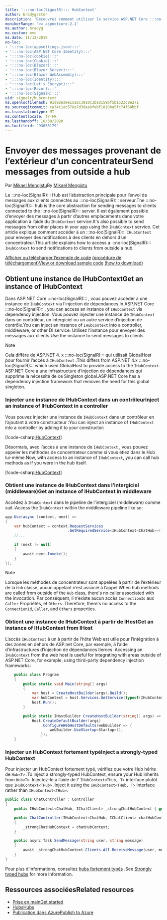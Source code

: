 ```yaml
---
title: ':::no-loc(SignalR)::: HubContext'
author: bradygaster
description: 'Découvrez comment utiliser le service ASP.NET Core :::no-loc(SignalR)::: HubContext pour envoyer des notifications à des clients en dehors d’un concentrateur.'
monikerRange: '>= aspnetcore-2.1'
ms.author: bradyg
ms.custom: mvc
ms.date: 11/12/2019
no-loc:
- ':::no-loc(appsettings.json):::'
- ':::no-loc(ASP.NET Core Identity):::'
- ':::no-loc(cookie):::'
- ':::no-loc(Cookie):::'
- ':::no-loc(Blazor):::'
- ':::no-loc(Blazor Server):::'
- ':::no-loc(Blazor WebAssembly):::'
- ':::no-loc(Identity):::'
- ":::no-loc(Let's Encrypt):::"
- ':::no-loc(Razor):::'
- ':::no-loc(SignalR):::'
uid: signalr/hubcontext
ms.openlocfilehash: 91d02ea9e15a2c3910c3b10159bf5b1523c8e271
ms.sourcegitcommit: ca34c1ac578e7d3daa0febf1810ba5fc74f60bbf
ms.translationtype: MT
ms.contentlocale: fr-FR
ms.lasthandoff: 10/30/2020
ms.locfileid: "93058179"
---
```

# <a name="send-messages-from-outside-a-hub"></a><span data-ttu-id="51e07-103">Envoyer des messages provenant de l’extérieur d’un concentrateur</span><span class="sxs-lookup"><span data-stu-id="51e07-103">Send messages from outside a hub</span></span>

<span data-ttu-id="51e07-104">Par [Mikael Mengistu](https://twitter.com/MikaelM_12)</span><span class="sxs-lookup"><span data-stu-id="51e07-104">By [Mikael Mengistu](https://twitter.com/MikaelM_12)</span></span>

<span data-ttu-id="51e07-105">Le :::no-loc(SignalR)::: Hub est l’abstraction principale pour l’envoi de messages aux clients connectés au :::no-loc(SignalR)::: serveur.</span><span class="sxs-lookup"><span data-stu-id="51e07-105">The :::no-loc(SignalR)::: hub is the core abstraction for sending messages to clients connected to the :::no-loc(SignalR)::: server.</span></span> <span data-ttu-id="51e07-106">Il est également possible d’envoyer des messages à partir d’autres emplacements dans votre application à l’aide du `IHubContext` service.</span><span class="sxs-lookup"><span data-stu-id="51e07-106">It's also possible to send messages from other places in your app using the `IHubContext` service.</span></span> <span data-ttu-id="51e07-107">Cet article explique comment accéder à un :::no-loc(SignalR)::: `IHubContext` pour envoyer des notifications à des clients en dehors d’un concentrateur.</span><span class="sxs-lookup"><span data-stu-id="51e07-107">This article explains how to access a :::no-loc(SignalR)::: `IHubContext` to send notifications to clients from outside a hub.</span></span>

<span data-ttu-id="51e07-108">[Afficher ou télécharger l’exemple de code](https://github.com/dotnet/AspNetCore.Docs/tree/master/aspnetcore/signalr/hubcontext/sample/) [(procédure de téléchargement)](xref:index#how-to-download-a-sample)</span><span class="sxs-lookup"><span data-stu-id="51e07-108">[View or download sample code](https://github.com/dotnet/AspNetCore.Docs/tree/master/aspnetcore/signalr/hubcontext/sample/) [(how to download)](xref:index#how-to-download-a-sample)</span></span>

## <a name="get-an-instance-of-ihubcontext"></a><span data-ttu-id="51e07-109">Obtient une instance de IHubContext</span><span class="sxs-lookup"><span data-stu-id="51e07-109">Get an instance of IHubContext</span></span>

<span data-ttu-id="51e07-110">Dans ASP.NET Core :::no-loc(SignalR)::: , vous pouvez accéder à une instance de `IHubContext` via l’injection de dépendances.</span><span class="sxs-lookup"><span data-stu-id="51e07-110">In ASP.NET Core :::no-loc(SignalR):::, you can access an instance of `IHubContext` via dependency injection.</span></span> <span data-ttu-id="51e07-111">Vous pouvez injecter une instance de `IHubContext` dans un contrôleur, un intergiciel ou un autre service d’injection de contrôle.</span><span class="sxs-lookup"><span data-stu-id="51e07-111">You can inject an instance of `IHubContext` into a controller, middleware, or other DI service.</span></span> <span data-ttu-id="51e07-112">Utilisez l’instance pour envoyer des messages aux clients.</span><span class="sxs-lookup"><span data-stu-id="51e07-112">Use the instance to send messages to clients.</span></span>

> [!NOTE]
> <span data-ttu-id="51e07-113">Cela diffère de ASP.NET 4. x :::no-loc(SignalR)::: qui utilisait GlobalHost pour fournir l’accès à `IHubContext` .</span><span class="sxs-lookup"><span data-stu-id="51e07-113">This differs from ASP.NET 4.x :::no-loc(SignalR)::: which used GlobalHost to provide access to the `IHubContext`.</span></span> <span data-ttu-id="51e07-114">ASP.NET Core a une infrastructure d’injection de dépendances qui supprime la nécessité de ce Singleton global.</span><span class="sxs-lookup"><span data-stu-id="51e07-114">ASP.NET Core has a dependency injection framework that removes the need for this global singleton.</span></span>

### <a name="inject-an-instance-of-ihubcontext-in-a-controller"></a><span data-ttu-id="51e07-115">Injecter une instance de IHubContext dans un contrôleur</span><span class="sxs-lookup"><span data-stu-id="51e07-115">Inject an instance of IHubContext in a controller</span></span>

<span data-ttu-id="51e07-116">Vous pouvez injecter une instance de `IHubContext` dans un contrôleur en l’ajoutant à votre constructeur :</span><span class="sxs-lookup"><span data-stu-id="51e07-116">You can inject an instance of `IHubContext` into a controller by adding it to your constructor:</span></span>

[!code-csharp[IHubContext](hubcontext/sample/Controllers/HomeController.cs?range=12-19,57)]

<span data-ttu-id="51e07-117">Désormais, avec l’accès à une instance de `IHubContext` , vous pouvez appeler les méthodes de concentrateur comme si vous étiez dans le Hub lui-même.</span><span class="sxs-lookup"><span data-stu-id="51e07-117">Now, with access to an instance of `IHubContext`, you can call hub methods as if you were in the hub itself.</span></span>

[!code-csharp[IHubContext](hubcontext/sample/Controllers/HomeController.cs?range=21-25)]

### <a name="get-an-instance-of-ihubcontext-in-middleware"></a><span data-ttu-id="51e07-118">Obtient une instance de IHubContext dans l’intergiciel (middleware)</span><span class="sxs-lookup"><span data-stu-id="51e07-118">Get an instance of IHubContext in middleware</span></span>

<span data-ttu-id="51e07-119">Accédez à `IHubContext` dans le pipeline de l’intergiciel (middleware) comme suit :</span><span class="sxs-lookup"><span data-stu-id="51e07-119">Access the `IHubContext` within the middleware pipeline like so:</span></span>

```csharp
app.Use(async (context, next) =>
{
    var hubContext = context.RequestServices
                            .GetRequiredService<IHubContext<ChatHub>>();
    //...
    
    if (next != null)
    {
        await next.Invoke();
    }
});
```

> [!NOTE]
> <span data-ttu-id="51e07-120">Lorsque les méthodes de concentrateur sont appelées à partir de l’extérieur de la `Hub` classe, aucun appelant n’est associé à l’appel.</span><span class="sxs-lookup"><span data-stu-id="51e07-120">When hub methods are called from outside of the `Hub` class, there's no caller associated with the invocation.</span></span> <span data-ttu-id="51e07-121">Par conséquent, il n’existe aucun accès `ConnectionId` aux `Caller` Propriétés, et `Others` .</span><span class="sxs-lookup"><span data-stu-id="51e07-121">Therefore, there's no access to the `ConnectionId`, `Caller`, and `Others` properties.</span></span>

### <a name="get-an-instance-of-ihubcontext-from-ihost"></a><span data-ttu-id="51e07-122">Obtient une instance de IHubContext à partir de IHost</span><span class="sxs-lookup"><span data-stu-id="51e07-122">Get an instance of IHubContext from IHost</span></span>

<span data-ttu-id="51e07-123">L’accès `IHubContext` à un à partir de l’hôte Web est utile pour l’intégration à des zones en dehors de ASP.net Core, par exemple, à l’aide d’infrastructures d’injection de dépendances tierces :</span><span class="sxs-lookup"><span data-stu-id="51e07-123">Accessing an `IHubContext` from the web host is useful for integrating with areas outside of ASP.NET Core, for example, using third-party dependency injection frameworks:</span></span>

```csharp
    public class Program
    {
        public static void Main(string[] args)
        {
            var host = CreateHostBuilder(args).Build();
            var hubContext = host.Services.GetService(typeof(IHubContext<ChatHub>));
            host.Run();
        }

        public static IHostBuilder CreateHostBuilder(string[] args) =>
            Host.CreateDefaultBuilder(args)
                .ConfigureWebHostDefaults(webBuilder => {
                    webBuilder.UseStartup<Startup>();
                });
    }
```

### <a name="inject-a-strongly-typed-hubcontext"></a><span data-ttu-id="51e07-124">Injecter un HubContext fortement typé</span><span class="sxs-lookup"><span data-stu-id="51e07-124">Inject a strongly-typed HubContext</span></span>

<span data-ttu-id="51e07-125">Pour injecter un HubContext fortement typé, vérifiez que votre Hub hérite de `Hub<T>` .</span><span class="sxs-lookup"><span data-stu-id="51e07-125">To inject a strongly-typed HubContext, ensure your Hub inherits from `Hub<T>`.</span></span> <span data-ttu-id="51e07-126">Injectez-le à l’aide de l' `IHubContext<THub, T>` interface plutôt que `IHubContext<THub>` .</span><span class="sxs-lookup"><span data-stu-id="51e07-126">Inject it using the `IHubContext<THub, T>` interface rather than `IHubContext<THub>`.</span></span>

```csharp
public class ChatController : Controller
{
    public IHubContext<ChatHub, IChatClient> _strongChatHubContext { get; }

    public ChatController(IHubContext<ChatHub, IChatClient> chatHubContext)
    {
        _strongChatHubContext = chatHubContext;
    }

    public async Task SendMessage(string user, string message)
    {
        await _strongChatHubContext.Clients.All.ReceiveMessage(user, message);
    }
}
```

<span data-ttu-id="51e07-127">Pour plus d’informations, consultez [hubs fortement typés](xref:signalr/hubs#strongly-typed-hubs) .</span><span class="sxs-lookup"><span data-stu-id="51e07-127">See [Strongly typed hubs](xref:signalr/hubs#strongly-typed-hubs) for more information.</span></span>

## <a name="related-resources"></a><span data-ttu-id="51e07-128">Ressources associées</span><span class="sxs-lookup"><span data-stu-id="51e07-128">Related resources</span></span>

* [<span data-ttu-id="51e07-129">Prise en main</span><span class="sxs-lookup"><span data-stu-id="51e07-129">Get started</span></span>](xref:tutorials/signalr)
* [<span data-ttu-id="51e07-130">Hubs</span><span class="sxs-lookup"><span data-stu-id="51e07-130">Hubs</span></span>](xref:signalr/hubs)
* [<span data-ttu-id="51e07-131">Publication dans Azure</span><span class="sxs-lookup"><span data-stu-id="51e07-131">Publish to Azure</span></span>](xref:signalr/publish-to-azure-web-app)
